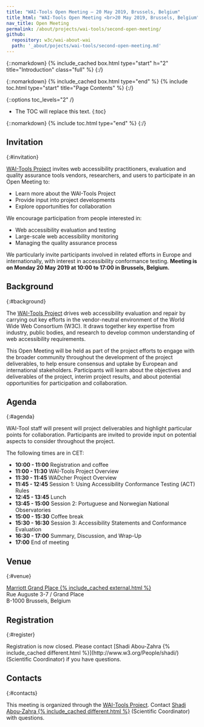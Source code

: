 ```yaml
---
title: "WAI-Tools Open Meeting — 20 May 2019, Brussels, Belgium"
title_html: "WAI-Tools Open Meeting <br>20 May 2019, Brussels, Belgium"
nav_title: Open Meeting
permalink: /about/projects/wai-tools/second-open-meeting/
github:
  repository: w3c/wai-about-wai
  path: '_about/pojects/wai-tools/second-open-meeting.md'
---
```


{::nomarkdown}
{% include_cached box.html type="start" h="2" title="Introduction" class="full" %}
{:/}

{::nomarkdown}
{% include_cached box.html type="end" %}
{% include toc.html type="start" title="Page Contents" %}
{:/}

{::options toc_levels="2" /}

-   The TOC will replace this text.
{:toc}


{::nomarkdown}
{% include toc.html type="end" %}
{:/}

## Invitation
{:#invitation}

[WAI-Tools Project](/about/projects/wai-tools/) invites web accessibility practitioners, evaluation and quality assurance tools vendors, researchers, and users to participate in an Open Meeting to:

-   Learn more about the WAI-Tools Project
-   Provide input into project developments
-   Explore opportunities for collaboration

We encourage participation from people interested in:

-   Web accessibility evaluation and testing
-   Large-scale web accessibility monitoring
-   Managing the quality assurance process

We particularly invite participants involved in related efforts in Europe and internationally, with interest in accessibility conformance testing. **Meeting is on Monday 20 May 2019 at 10:00 to 17:00 in Brussels, Belgium.**

## Background
{:#background}

The [WAI-Tools Project](/about/projects/wai-tools/) drives web accessibility evaluation and repair by carrying out key efforts in the vendor-neutral environment of the World Wide Web Consortium (W3C). It draws together key expertise from industry, public bodies, and research to develop common understanding of web accessibility requirements.

This Open Meeting will be held as part of the project efforts to engage with the broader community throughout the development of the project deliverables, to help ensure consensus and uptake by European and international stakeholders. Participants will learn about the objectives and deliverables of the project, interim project results, and about potential opportunities for participation and collaboration.

## Agenda
{:#agenda}

WAI-Tool staff will present will project deliverables and highlight particular points for collaboration. Participants are invited to provide input on potential aspects to consider throughout the project.

The following times are in CET:

-   **10:00 - 11:00** Registration and coffee
-   **11:00 - 11:30** WAI-Tools Project Overview
-   **11:30 - 11:45** WADcher Project Overview
-   **11:45 - 12:45** Session 1: Using Accessibility Conformance Testing (ACT) Rules
-   **12:45 - 13:45** Lunch
-   **13:45 - 15:00** Session 2: Portuguese and Norwegian National Observatories
-   **15:00 - 15:30** Coffee break
-   **15:30 - 16:30** Session 3: Accessibility Statements and Conformance Evaluation
-   **16:30 - 17:00** Summary, Discussion, and Wrap-Up
-   **17:00** End of meeting

## Venue
{:#venue}

[Marriott Grand Place {% include_cached external.html %}](https://www.marriott.com/hotels/travel/brudt-brussels-marriott-hotel-grand-place/)<br>
Rue Auguste 3-7 / Grand Place<br>
B-1000 Brussels, Belgium

## Registration
{:#register}

<!--// Participation is free, but spaces are limited. **[Registration until 3 May 2019 is required {% include_cached different.html %}](https://www.w3.org/2002/09/wbs/1/WAI-Tools_meeting2/)** and will be confirmed. //-->Registration is now closed. Please contact [Shadi Abou-Zahra {% include_cached different.html %}](http://www.w3.org/People/shadi/) (Scientific Coordinator) if you have questions.

## Contacts
{:#contacts}

This meeting is organized through the [WAI-Tools Project](/about/projects/wai-tools/). Contact [Shadi Abou-Zahra {% include_cached different.html %}](http://www.w3.org/People/shadi/) (Scientific Coordinator) with questions.

